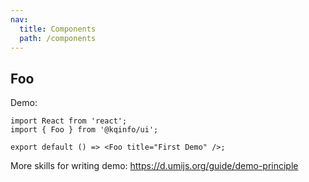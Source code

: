 ```yaml
---
nav:
  title: Components
  path: /components
---
```


## Foo

Demo:

```tsx
import React from 'react';
import { Foo } from '@kqinfo/ui';

export default () => <Foo title="First Demo" />;
```

More skills for writing demo: https://d.umijs.org/guide/demo-principle
